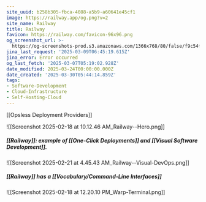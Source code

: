 ```yaml
---
site_uuid: b258b305-fbca-4088-a5b9-a60641e45cf1
image: https://railway.app/og.png?v=2
site_name: Railway
title: Railway
favicon: https://railway.com/favicon-96x96.png
og_screenshot_url: >-
  https://og-screenshots-prod.s3.amazonaws.com/1366x768/80/false/f9c54fe1585ef1f2a93ec452d39798ea7298ae9e76b43bb0024bb36aeee71592.jpeg
jina_last_request: '2025-03-09T06:45:19.615Z'
jina_error: Error occurred
og_last_fetch: '2025-03-07T05:19:02.928Z'
date_modified: 2025-03-24T00:00:00.000Z
date_created: '2025-03-30T05:44:14.859Z'
tags:
- Software-Development
- Cloud-Infrastructure
- Self-Hosting-Cloud
---
```










[[Opsless Deployment Providers]]

![[Screenshot 2025-02-18 at 10.12.46 AM_Railway--Hero.png]]
##### [[Railway]]: example of [[One-Click Deployments]] and [[Visual Software Development]].
![[Screenshot 2025-02-21 at 4.45.43 AM_Railway--Visual-DevOps.png]]
##### [[Railway]] has a [[Vocabulary/Command-Line Interfaces]]
![[Screenshot 2025-02-18 at 12.20.10 PM_Warp-Terminal.png]]
